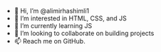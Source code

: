 - 👋 Hi, I’m @alimirhashimli1
- 👀 I’m interested in HTML, CSS, and JS
- 🌱 I’m currently learning JS
- 💞️ I’m looking to collaborate on building projects
- 📫 Reach me on GitHub.


